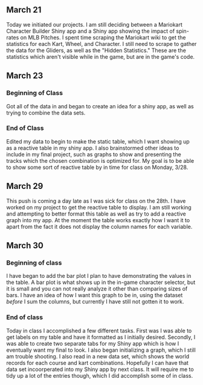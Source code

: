 ## March 21

Today we initiated our projects. I am still deciding between a Mariokart Character Builder Shiny app and a Shiny app showing the impact of spin-rates on MLB Pitches. I spent time scraping the Mariokart wiki to get the statistics for each Kart, Wheel, and Character. I still need to scrape to gather the data for the Gliders, as well as the "Hidden Statistics." These are the statistics which aren't visible while in the game, but are in the game's code.

## March 23 

### Beginning of Class

Got all of the data in and began to create an idea for a shiny app, as well as trying to combine the data sets. 

### End of Class

Edited my data to begin to make the static table, which I want showing up as a reactive table in my shiny app. I also brainstormed other ideas to include in my final project, such as graphs to show and presenting the tracks which the chosen combination is optimized for. My goal is to be able to show some sort of reactive table by in time for class on Monday, 3/28.

## March 29

This push is coming a day late as I was sick for class on the 28th. I have worked on my project to get the reactive table to display. I am still working and attempting to better format this table as well as try to add a reactive graph into my app. At the moment the table works exactly how I want it to apart from the fact it does not display the column names for each variable. 


## March 30

### Beginning of class

I have  began to add the bar plot I plan to have demonstrating the values in the table. A bar plot is what shows up in the in-game character selector, but it is small and you can not really analyze it other than comparing sizes of bars. I have an idea of how I want this graph to be in, using the dataset _before_ I sum the columns, but currently I have still not gotten it to work.

### End of class

Today in class I accomplished a few different tasks. First was I was able to get labels on my table and have it formatted as I initially desired. Secondly, I was able to create two separate tabs for my Shiny app which is how I eventually want my final to look. I also began initializing a graph, which I still am trouble shooting. I also read in a new data set, which shows the world records for each course and kart combinations. Hopefully I can have that data set incoorperated into my Shiny app by next class. It will require me to tidy up a lot of the entries though, which I did accomplish some of in class.


